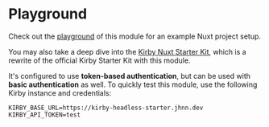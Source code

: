 # Playground

Check out the [playground](https://github.com/johannschopplich/nuxt-kql/tree/main/playground) of this module for an example Nuxt project setup.

You may also take a deep dive into the [Kirby Nuxt Starter Kit](https://github.com/johannschopplich/kirby-nuxt-starterkit), which is a rewrite of the official Kirby Starter Kit with this module.

It's configured to use **token-based authentication**, but can be used with **basic authentication** as well. To quickly test this module, use the following Kirby instance and credentials:

```
KIRBY_BASE_URL=https://kirby-headless-starter.jhnn.dev
KIRBY_API_TOKEN=test
```
